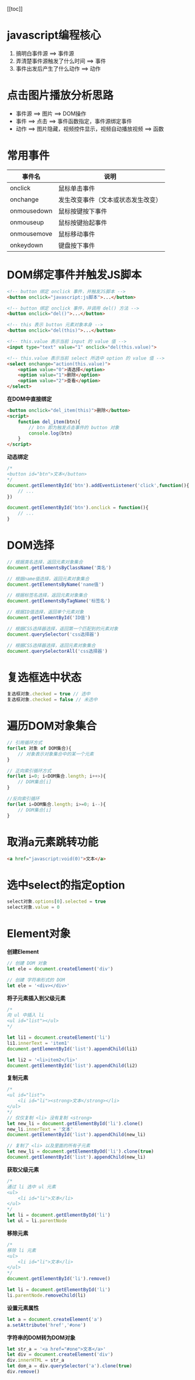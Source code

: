 [[toc]]

# javascript编程核心
1. 搞明白事件源 ==> 事件源
2. 弄清楚事件源触发了什么时间 ==> 事件
3. 事件出发后产生了什么动作  ==> 动作

# 点击图片播放分析思路
- 事件源 ==> 图片  ==> DOM操作
- 事件 ==> 点击 ==> 事件函数指定，事件源绑定事件
- 动作 ==> 图片隐藏，视频控件显示，视频自动播放视频  ==> 函数

# 常用事件
事件名|说明
-|-
onclick|鼠标单击事件
onchange|发生改变事件（文本或状态发生改变）
onmousedown|鼠标按键按下事件
onmouseup|鼠标按键抬起事件
onmousemove|鼠标移动事件
onkeydown|键盘按下事件

# DOM绑定事件并触发JS脚本
```html
<!-- button 绑定 onclick 事件，并触发JS脚本 -->
<button onclick="javascript:js脚本">...</button>

<!-- button 绑定 onclick 事件，并调用 del() 方法 -->
<button onclick="del()">...</button>

<!-- this 表示 button 元素对象本身 -->
<button onclick="del(this)">...</button>

<!-- this.value 表示当前 input 的 value 值 -->
<input type="text" value="1" onclick="del(this.value)">

<!-- this.value 表示当前 select 所选中 option 的 value 值 -->
<select onchange="action(this.value)">
    <option value="0">请选择</option>
    <option value="1">删除</option>
    <option value="2">查看</option>
</select>
```
**在DOM中直接绑定**
```html
<button onclick="del_item(this)">删除</button>
<script>
    function del_item(btn){
        // btn 即为触发点击事件的 button 对象 
        console.log(btn)
    }
</script>
```
**动态绑定**
```javascript
/*
<button id="btn">文本</button>
*/
document.getElementById('btn').addEventListener('click',function(){
    // ...
})

document.getElementById('btn').onclick = function(){
    // ...
}
```

# DOM选择
```javascript
// 根据类名选择，返回元素对象集合
document.getElementsByClassName('类名')

// 根据name值选择，返回元素对象集合
document.getElementsByName('name值')

// 根据标签名选择，返回元素对象集合
document.getElementsByTagName('标签名')

// 根据ID值选择，返回单个元素对象
document.getElementById('ID值')

// 根据CSS选择器选择，返回第一个匹配到的元素对象
document.querySelector('css选择器')

// 根据CSS选择器选择，返回元素对象集合
document.querySelectorAll('css选择器')
```

# 复选框选中状态
```javascript
复选框对象.checked = true // 选中
复选框对象.checked = false // 未选中
```

# 遍历DOM对象集合
```javascript
// 引用循环方式
for(let 对象 of DOM集合){
    // 对象表示对象集合中的某一个元素
}

// 正向索引循环方式
for(let i=0; i<DOM集合.length; i++>){
    // DOM集合[i]
}

//反向索引循环
for(let i=DOM集合.length; i>=0; i--){
    // DOM集合[i]
}
```

# 取消a元素跳转功能
```html
<a href="javascript:void(0)">文本</a>
```

# 选中select的指定option
```javascript
select对象.options[0].selected = true
select对象.value = 0
```

# Element对象
**创建Element**
```javascript
// 创建 DOM 对象
let ele = document.createElement('div')

// 创建 字符串形式的 DOM
let ele = '<div></div>'
```
**将子元素插入到父级元素**
```javascript
/*
向 ul 中插入 li
<ul id="list"></ul>
*/

let li1 = document.createElement('li')
li1.innerText = 'item1'
document.getElementById('list').appendChild(li1)

let li2 = '<li>item2</li>'
document.getElementById('list').appendChild(li2)
```
**复制元素**
```javascript
/*
<ul id="list">
    <li id="li"><strong>文本</strong></li>
</ul>
*/
// 仅仅复制 <li> 没有复制 <strong>
let new_li = document.getElementById('li').clone()
new_li.innerText = '文本'
document.getElementById('list').appendChild(new_li)

// 复制了 <li> 以及里面的所有子元素
let new_li = document.getElementByOd('li').clone(true)
document.getElementById('list').appendChild(new_li)
```
**获取父级元素**
```javascript
/*
通过 li 选中 ul 元素
<ul>
    <li id="li">文本</li>
</ul>
*/
let li = document.getElementById('li')
let ul = li.parentNode
```
**移除元素**
```javascript
/*
移除 li 元素
<ul>
    <li id="li">文本</li>
</ul>
*/
document.getElementById('li').remove()

let li = document.getElementById('li')
li.parentNode.removeChild(li)
```
**设置元素属性**
```javascript
let a = document.createElement('a')
a.setAttribute('href','#one')
```
**字符串的DOM转为DOM对象**
```javascript
let str_a = '<a href="#one">文本</a>'
let div = document.createElement('div')
div.innerHTML = str_a
let dom_a = div.querySelector('a').clone(true)
div.remove()
```